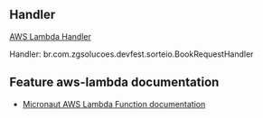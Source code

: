## Handler

[AWS Lambda Handler](https://docs.aws.amazon.com/lambda/latest/dg/java-handler.html)

Handler: br.com.zgsolucoes.devfest.sorteio.BookRequestHandler

## Feature aws-lambda documentation

- [Micronaut AWS Lambda Function documentation](https://micronaut-projects.github.io/micronaut-aws/latest/guide/index.html#lambda)

